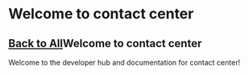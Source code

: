 # Welcome to contact center

## [Back to All](/contactcenter/changelog)Welcome to contact center

Welcome to the developer hub and documentation for contact center!
